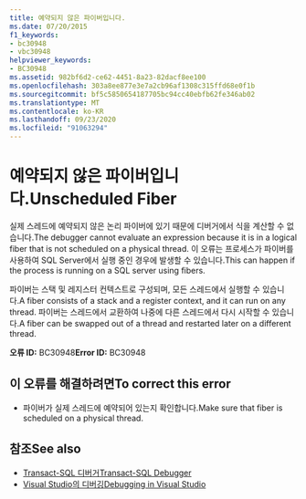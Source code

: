 ```yaml
---
title: 예약되지 않은 파이버입니다.
ms.date: 07/20/2015
f1_keywords:
- bc30948
- vbc30948
helpviewer_keywords:
- BC30948
ms.assetid: 982bf6d2-ce62-4451-8a23-82dacf8ee100
ms.openlocfilehash: 303a8ee877e3e7a2cb96af1308c315ffd68e0f1b
ms.sourcegitcommit: bf5c5850654187705bc94cc40ebfb62fe346ab02
ms.translationtype: MT
ms.contentlocale: ko-KR
ms.lasthandoff: 09/23/2020
ms.locfileid: "91063294"
---
```

# <a name="unscheduled-fiber"></a><span data-ttu-id="0fd48-102">예약되지 않은 파이버입니다.</span><span class="sxs-lookup"><span data-stu-id="0fd48-102">Unscheduled Fiber</span></span>

<span data-ttu-id="0fd48-103">실제 스레드에 예약되지 않은 논리 파이버에 있기 때문에 디버거에서 식을 계산할 수 없습니다.</span><span class="sxs-lookup"><span data-stu-id="0fd48-103">The debugger cannot evaluate an expression because it is in a logical fiber that is not scheduled on a physical thread.</span></span> <span data-ttu-id="0fd48-104">이 오류는 프로세스가 파이버를 사용하여 SQL Server에서 실행 중인 경우에 발생할 수 있습니다.</span><span class="sxs-lookup"><span data-stu-id="0fd48-104">This can happen if the process is running on a SQL server using fibers.</span></span>  
  
 <span data-ttu-id="0fd48-105">파이버는 스택 및 레지스터 컨텍스트로 구성되며, 모든 스레드에서 실행할 수 있습니다.</span><span class="sxs-lookup"><span data-stu-id="0fd48-105">A fiber consists of a stack and a register context, and it can run on any thread.</span></span> <span data-ttu-id="0fd48-106">파이버는 스레드에서 교환하여 나중에 다른 스레드에서 다시 시작할 수 있습니다.</span><span class="sxs-lookup"><span data-stu-id="0fd48-106">A fiber can be swapped out of a thread and restarted later on a different thread.</span></span>  
  
 <span data-ttu-id="0fd48-107">**오류 ID:** BC30948</span><span class="sxs-lookup"><span data-stu-id="0fd48-107">**Error ID:** BC30948</span></span>  
  
## <a name="to-correct-this-error"></a><span data-ttu-id="0fd48-108">이 오류를 해결하려면</span><span class="sxs-lookup"><span data-stu-id="0fd48-108">To correct this error</span></span>  
  
- <span data-ttu-id="0fd48-109">파이버가 실제 스레드에 예약되어 있는지 확인합니다.</span><span class="sxs-lookup"><span data-stu-id="0fd48-109">Make sure that fiber is scheduled on a physical thread.</span></span>  
  
## <a name="see-also"></a><span data-ttu-id="0fd48-110">참조</span><span class="sxs-lookup"><span data-stu-id="0fd48-110">See also</span></span>

- [<span data-ttu-id="0fd48-111">Transact-SQL 디버거</span><span class="sxs-lookup"><span data-stu-id="0fd48-111">Transact-SQL Debugger</span></span>](/sql/ssms/scripting/transact-sql-debugger)
- [<span data-ttu-id="0fd48-112">Visual Studio의 디버깅</span><span class="sxs-lookup"><span data-stu-id="0fd48-112">Debugging in Visual Studio</span></span>](/visualstudio/debugger/debugger-feature-tour)
